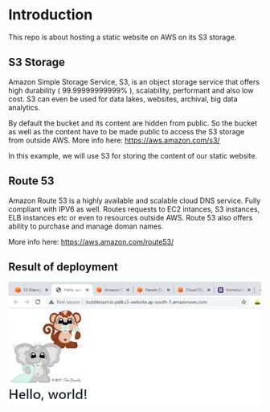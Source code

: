 # Introduction

This repo is about hosting a static website on AWS on its S3 storage.

## S3 Storage

Amazon Simple Storage Service, S3, is an object storage service that offers high durability ( 99.99999999999% ), scalability, performant and also low cost. S3 can even be used for data lakes, websites, archival, big data analytics.

By default the bucket and its content are hidden from public. So the bucket as well as the content have to be made public to access the S3 storage from outside AWS.
More info here: https://aws.amazon.com/s3/

In this example, we will use S3 for storing the content of our static website.

## Route 53

Amazon Route 53 is a highly available and scalable cloud DNS service. Fully compliant with IPV6 as well. Routes requests to EC2 intances, S3 instances, ELB instances etc or even to resources outside AWS. Route 53 also offers ability to purchase and manage doman names.

More info here: https://aws.amazon.com/route53/

## Result of deployment

![Static Webpage hosted from AWS S3 bucket](post-deployment-snapshot-1.png)


